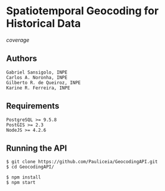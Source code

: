 # Spatiotemporal Geocoding for Historical Data

$coverage$


## Authors

```
Gabriel Sansigolo, INPE
Carlos A. Noronha, INPE
Gilberto R. de Queiroz, INPE
Karine R. Ferreira, INPE
```


## Requirements

```
PostgreSQL >= 9.5.8
PostGIS >= 2.3
NodeJS >= 4.2.6
```


## Running the API

```
$ git clone https://github.com/Pauliceia/GeocodingAPI.git
$ cd GeocodingAPI/

$ npm install
$ npm start
```
